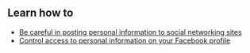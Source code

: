 ## Learn how to

- [Be careful in posting personal information to social networking sites](topics/practice-4-safe-social-networks/2-access-personal-details/3-learn.md)
- [Control access to personal information on your Facebook profile](topics/practice-4-safe-social-networks/2-access-personal-details/4-howto.md)

